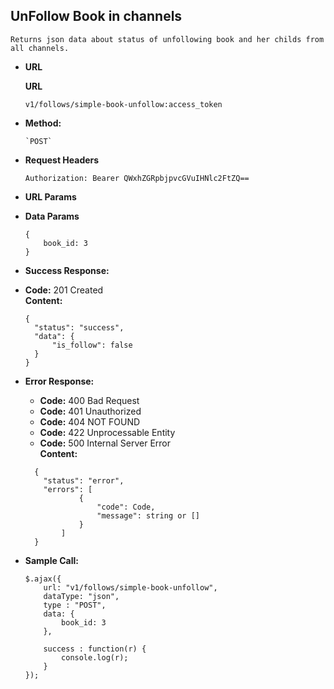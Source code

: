 **UnFollow Book in channels**
----
    Returns json data about status of unfollowing book and her childs from all channels. 


* **URL**

   **URL**
  
      v1/follows/simple-book-unfollow:access_token
  
* **Method:**
  
      `POST`
  
*  **Request Headers**
  
      `Authorization: Bearer QWxhZGRpbjpvcGVuIHNlc2FtZQ==`
      
*  **URL Params**
  
  * **Data Params**
  
      ```
      {
          book_id: 3
      }
      ```
  
  * **Success Response:**
  
  * **Code:** 201 Created <br />
  **Content:**
      ```
    {
        "status": "success",
        "data": {
            "is_follow": false
        }
     }
      ```
  
  * **Error Response:**
  
      * **Code:** 400 Bad Request <br />
      * **Code:** 401 Unauthorized <br />
      * **Code:** 404 NOT FOUND<br />
      * **Code:** 422 Unprocessable Entity <br />
      * **Code:** 500 Internal Server Error<br />
        **Content:** 
      ```
        {
          "status": "error",
          "errors": [
                  {
                      "code": Code,
                      "message": string or []
                  }
              ]
        }
      ```
  
  * **Sample Call:**
  
      ```
      $.ajax({
          url: "v1/follows/simple-book-unfollow",
          dataType: "json",
          type : "POST",
          data: {
              book_id: 3
          },
      
          success : function(r) {
              console.log(r);
          }
      });
      ```
